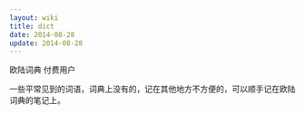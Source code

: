 ```yaml
---
layout: wiki
title: dict
date: 2014-08-28
update: 2014-08-28
---
```


欧陆词典 付费用户

一些平常见到的词语，词典上没有的，记在其他地方不方便的，可以顺手记在欧陆词典的笔记上。
